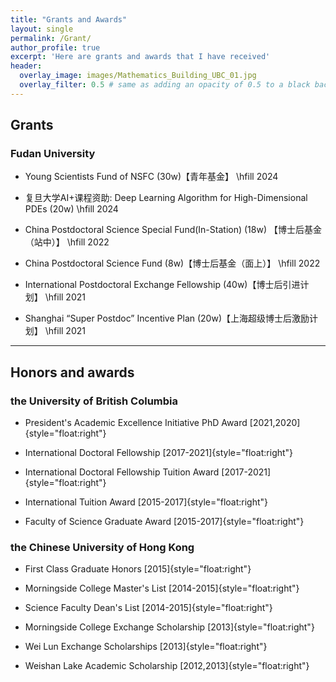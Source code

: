 ```yaml
---
title: "Grants and Awards"
layout: single
permalink: /Grant/
author_profile: true
excerpt: 'Here are grants and awards that I have received'
header:
  overlay_image: images/Mathematics_Building_UBC_01.jpg
  overlay_filter: 0.5 # same as adding an opacity of 0.5 to a black background
---
```


## Grants

### Fudan University

+ Young Scientists Fund of NSFC (30w)【青年基金】   \hfill 2024

+ 复旦大学AI+课程资助: Deep Learning Algorithm for High-Dimensional PDEs  (20w)       \hfill 2024

+ China Postdoctoral Science Special Fund(In-Station)   (18w) 【博士后基金（站中）】   \hfill 2022 
            
+ China Postdoctoral Science Fund    (8w)【博士后基金（面上）】     \hfill 2022

+ International Postdoctoral Exchange Fellowship    (40w)【博士后引进计划】     \hfill 2021

+ Shanghai “Super Postdoc” Incentive Plan   (20w)【上海超级博士后激励计划】       \hfill 2021

---


##  Honors and awards


### the University of British Columbia
+ President's Academic Excellence Initiative PhD Award                   [2021,2020]{style="float:right"}

+ International Doctoral Fellowship                                    [2017-2021]{style="float:right"}

+ International Doctoral Fellowship Tuition Award                     [2017-2021]{style="float:right"}

+ International Tuition Award                                          [2015-2017]{style="float:right"}

+ Faculty of Science Graduate Award                                 [2015-2017]{style="float:right"}          



### the Chinese University of Hong Kong

+ First Class Graduate Honors                                            [2015]{style="float:right"}  

+ Morningside College Master's List                                    [2014-2015]{style="float:right"}

+ Science Faculty Dean's List                                          [2014-2015]{style="float:right"}

+ Morningside College Exchange Scholarship                           [2013]{style="float:right"}

+ Wei Lun Exchange Scholarships                                       [2013]{style="float:right"}

+ Weishan Lake Academic Scholarship                          [2012,2013]{style="float:right"}



